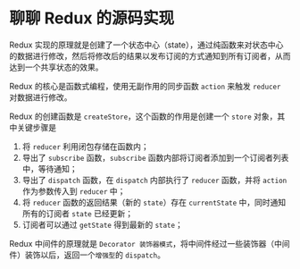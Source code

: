 # 聊聊 Redux 的源码实现

Redux 实现的原理就是创建了一个状态中心（state），通过纯函数来对状态中心的数据进行修改，然后将修改后的结果以发布订阅的方式通知到所有订阅者，从而达到一个共享状态的效果。

Redux 的核心是函数式编程，使用无副作用的同步函数 `action` 来触发 `reducer` 对数据进行修改。

Redux 的创建函数是 `createStore`，这个函数的作用是创建一个 `store` 对象，其中关键步骤是
  1. 将 `reducer` 利用闭包存储在函数内；
  2. 导出了 `subscribe` 函数，`subscribe` 函数内部将订阅者添加到一个订阅者列表中，等待通知；
  3. 导出了 `dispatch` 函数，在 `dispatch` 内部执行了 `reducer` 函数，并将 `action` 作为参数传入到 `reducer` 中；
  4. 将 `reducer` 函数的返回结果（新的 `state`）存在 `currentState` 中，同时通知所有的订阅者 `state` 已经更新；
  5. 订阅者可以通过 `getState` 得到最新的 `state`；

Redux 中间件的原理就是 `Decorator 装饰器模式`，将中间件经过一些装饰器（中间件）装饰以后，返回一个`增强型`的 `dispatch`。